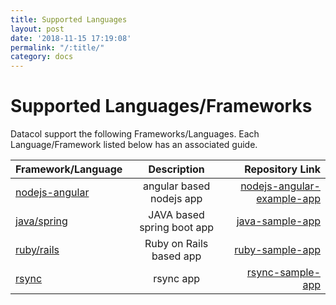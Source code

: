 ```yaml
---
title: Supported Languages
layout: post
date: '2018-11-15 17:19:08'
permalink: "/:title/"
category: docs
---
```


# Supported Languages/Frameworks

Datacol support the following Frameworks/Languages. Each Language/Framework listed below has an associated guide.

| Framework/Language | Description                    | Repository Link         |
| :------------------- | :------------------------------: | ---------------------------: |
| [nodejs-angular](/language-node/)   | angular based nodejs app    | [nodejs-angular-example-app](http://scm.codecrux.com/razorops/examples/tree/nodejs-angular)                 |
| [java/spring](/)      |  JAVA based spring boot app | [java-sample-app](http://scm.codecrux.com/razorops/examples/tree/java/spring)                    |
| [ruby/rails](/)       | Ruby on Rails based app     | [ruby-sample-app](http://scm.codecrux.com/razorops/examples/tree/ruby/rails)                     |
| [rsync](/)       | rsync app     | [rsync-sample-app](http://scm.codecrux.com/razorops/examples/tree/rsync)                     |